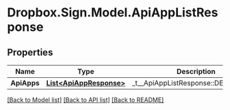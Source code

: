 # Dropbox.Sign.Model.ApiAppListResponse

## Properties

Name | Type | Description | Notes
------------ | ------------- | ------------- | -------------
**ApiApps** | [**List&lt;ApiAppResponse&gt;**](ApiAppResponse.md) |  _t__ApiAppListResponse::DESCRIPTION  | **ListInfo** | [**ListInfoResponse**](ListInfoResponse.md) |    | **Warnings** | [**List&lt;WarningResponse&gt;**](WarningResponse.md) |  _t__WarningResponse::LIST_DESCRIPTION  | [optional] 

[[Back to Model list]](../README.md#documentation-for-models) [[Back to API list]](../README.md#documentation-for-api-endpoints) [[Back to README]](../README.md)

